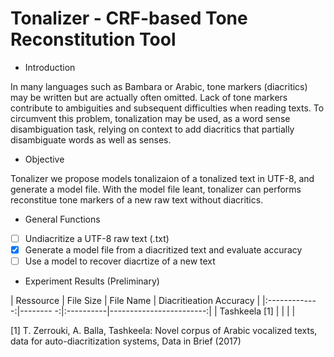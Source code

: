 # Tonalizer - CRF-based Tone Reconstitution Tool

* Introduction

In many languages such as Bambara or Arabic, tone markers (diacritics) may be written but are actually often omitted. Lack of tone markers contribute to ambiguities and subsequent difficulties when reading texts. To circumvent this problem, tonalization may be used, as a word sense disambiguation task, relying on context to add diacritics that partially disambiguate words as well as senses. 

* Objective 

Tonalizer we propose models tonalizaion of a tonalized text in UTF-8, and generate a model file. With the model file leant, tonalizer can performs reconstitue tone markers of a new raw text without diacritics. 
	
* General Functions
- [ ] Undiacritize a UTF-8 raw text (.txt)
- [x] Generate a model file from a diacritized text and evaluate accuracy
- [ ] Use a model to recover diacrtize of a new text

* Experiment Results (Preliminary)

|     Ressource | File Size | File Name | Diacritieation Accuracy |
|:-------------:|-------- -:|:----------|------------------------:|
| Tashkeela [1] |           |           |                         |

[1] T. Zerrouki, A. Balla, Tashkeela: Novel corpus of Arabic vocalized texts, data for auto-diacritization systems, Data in Brief (2017)

